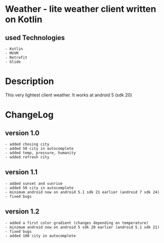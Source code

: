 # Weather - lite weather client written on Kotlin

## used Technologies
    - Kotlin
    - MVVM
    - Retrofit
    - Glide

# Description

This very lightest client weather. It works at android 5 (sdk 20)


# ChangeLog

## version 1.0
    - added chosing city
    - added 50 city in autocomplete
    - added temp, pressure, humanity
    - added refresh city
    
## version 1.1
    - added sunset and sunrise
    - added 50 city in autocomplete
    - minimum android now on android 5.1 sdk 21 earlier (android 7 sdk 24)
    - fixed bugs

## version 1.2
    - added a first color gradient (changes depending on temperature)
    - minimum android now on android 5 sdk 20 earlier (android 5.1 sdk 21) 
    - fixed bugs
    - added 100 city in autocomplete
